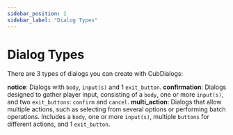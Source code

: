 ```yaml
---
sidebar_position: 2
sidebar_label: "Dialog Types"
---
```


# Dialog Types

There are 3 types of dialogs you can create with CubDialogs:

**notice**: Dialogs with `body`, `input(s)` and 1 `exit_button`.
**confirmation**: Dialogs designed to gather player input, consisting of a `body`, one or more `input(s)`, and two `exit_buttons`: `confirm` and `cancel`.
**multi_action**: Dialogs that allow multiple actions, such as selecting from several options or performing batch operations. Includes a `body`, one or more `input(s)`, multiple `buttons` for different actions, and 1 `exit_button`.
